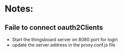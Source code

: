 # Notes:

## Faile to connect oauth2Clients
 - Start the thingsboard server on 8080 port for login
 - update the server address in the proxy.conf.js file